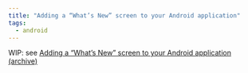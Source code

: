 ```yaml
---
title: "Adding a “What’s New” screen to your Android application"
tags:
  - android
---
```


WIP: see [Adding a “What’s New” screen to your Android application (archive)](https://web.archive.org/web/20170903122956/http://www.srombauts.fr/2011/04/21/adding-a-whats-new-screen-to-your-android-application/)
